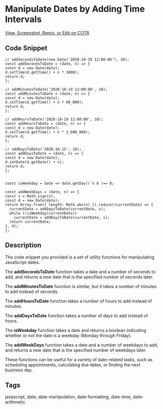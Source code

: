 # Manipulate Dates by Adding Time Intervals

  [View, Screenshot, Remix, or Edit on COTR](https://cotr.dev/snippet/385)
  
  ## Code Snippet
  ```
  // addSecondsToDate(new Date('2020-10-19 12:00:00'), 10);
const addSecondsToDate = (date, n) => {
  const d = new Date(date);
  d.setTime(d.getTime() + n * 1000);
  return d;
};

// addMinutesToDate('2020-10-19 12:00:00', 10);
const addMinutesToDate = (date, n) => {
  const d = new Date(date);
  d.setTime(d.getTime() + n * 60_000);
  return d;
};

// addHoursToDate('2020-10-19 12:00:00', 10);
const addHoursToDate = (date, n) => {
  const d = new Date(date);
  d.setTime(d.getTime() + n * 3_600_000);
  return d;
};

// addDaysToDate('2020-10-15', 10);
const addDaysToDate = (date, n) => {
  const d = new Date(date);
  d.setDate(d.getDate() + n);
  return d;
};


const isWeekday = date => date.getDay() % 6 !== 0;

const addWeekDays = (date, n) => {
  const s = Math.sign(n);
  const d = new Date(date);
  return Array.from({ length: Math.abs(n) }).reduce((currentDate) => {
    currentDate = addDaysToDate(currentDate, s);
    while (!isWeekday(currentDate))
      currentDate = addDaysToDate(currentDate, s);
    return currentDate;
  }, d);
};
  ```
  
  ## Description
  The code snippet you provided is a set of utility functions for manipulating JavaScript dates.

The **addSecondsToDate** function takes a date and a number of seconds to add, and returns a new date that is the specified number of seconds later.

The **addMinutesToDate** function is similar, but it takes a number of minutes to add instead of seconds.

The **addHoursToDate** function takes a number of hours to add instead of minutes.

The **addDaysToDate** function takes a number of days to add instead of hours.

The **isWeekday** function takes a date and returns a boolean indicating whether or not the date is a weekday (Monday through Friday).

The **addWeekDays** function takes a date and a number of weekdays to add, and returns a new date that is the specified number of weekdays later.

These functions can be useful for a variety of date-related tasks, such as scheduling appointments, calculating due dates, or finding the next business day.
  
  ## Tags
  javascript, date, date-manipulation, date-formatting, date-time, date-arithmetic
